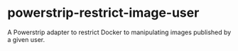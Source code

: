 # powerstrip-restrict-image-user
A Powerstrip adapter to restrict Docker to manipulating images published by a given user.
